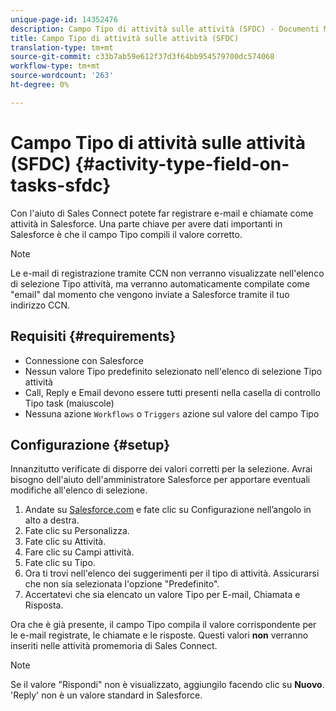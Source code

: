 ```yaml
---
unique-page-id: 14352476
description: Campo Tipo di attività sulle attività (SFDC) - Documenti Marketo - Documentazione prodotto
title: Campo Tipo di attività sulle attività (SFDC)
translation-type: tm+mt
source-git-commit: c33b7ab59e612f37d3f64bb954579700dc574068
workflow-type: tm+mt
source-wordcount: '263'
ht-degree: 0%

---
```



# Campo Tipo di attività sulle attività (SFDC) {#activity-type-field-on-tasks-sfdc}

Con l&#39;aiuto di Sales Connect potete far registrare e-mail e chiamate come attività in Salesforce. Una parte chiave per avere dati importanti in Salesforce è che il campo Tipo compili il valore corretto.

>[!NOTE]
>
>Le e-mail di registrazione tramite CCN non verranno visualizzate nell&#39;elenco di selezione Tipo attività, ma verranno automaticamente compilate come &quot;email&quot; dal momento che vengono inviate a Salesforce tramite il tuo indirizzo CCN.

## Requisiti {#requirements}

* Connessione con Salesforce
* Nessun valore Tipo predefinito selezionato nell&#39;elenco di selezione Tipo attività
* Call, Reply e Email devono essere tutti presenti nella casella di controllo Tipo task (maiuscole)
* Nessuna azione `Workflows` o `Triggers` azione sul valore del campo Tipo

## Configurazione {#setup}

Innanzitutto verificate di disporre dei valori corretti per la selezione. Avrai bisogno dell&#39;aiuto dell&#39;amministratore Salesforce per apportare eventuali modifiche all&#39;elenco di selezione.

1. Andate su [Salesforce.com](http://Salesforce.com) e fate clic su Configurazione nell’angolo in alto a destra.
1. Fate clic su Personalizza.
1. Fate clic su Attività.
1. Fare clic su Campi attività.
1. Fate clic su Tipo.
1. Ora ti trovi nell&#39;elenco dei suggerimenti per il tipo di attività. Assicurarsi che non sia selezionata l&#39;opzione &quot;Predefinito&quot;.
1. Accertatevi che sia elencato un valore Tipo per E-mail, Chiamata e Risposta.

Ora che è già presente, il campo Tipo compila il valore corrispondente per le e-mail registrate, le chiamate e le risposte. Questi valori **non** verranno inseriti nelle attività promemoria di Sales Connect.

>[!NOTE]
>
>Se il valore &quot;Rispondi&quot; non è visualizzato, aggiungilo facendo clic su **Nuovo**. &#39;Reply&#39; non è un valore standard in Salesforce.
